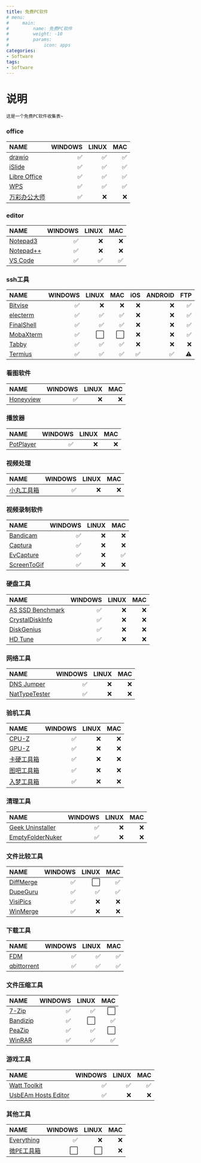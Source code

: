 ```yaml
---
title: 免费PC软件
# menu:
#     main: 
#         name: 免费PC软件
#         weight: -10
#         params:
#             icon: apps
categories:
- Software
tags: 
- Software
---
```

# 说明
`这是一个免费PC软件收集表~`

### office
NAME                                   | WINDOWS | LINUX |  MAC  |
:--------------------------------------| ------: | ----: | ----: |
[drawio][drawio]                       |    ✅   |  ✅  |   ✅  |
[iSlide][iSlide]                       |    ✅   |  ✅  |   ✅  |
[Libre Office][Libre Office]           |    ✅   |  ✅  |   ✅  |
[WPS][WPS]                             |    ✅   |  ✅  |   ✅  |
[万彩办公大师][万彩办公大师]             |    ✅   |  ❌  |   ❌  |

[drawio]: https://github.com/jgraph/drawio-desktop/releases
[iSlide]: https://www.islide.cc/download
[Libre Office]: https://zh-cn.libreoffice.org/download/libreoffice/
[WPS]: https://pc.wps.cn/
[万彩办公大师]: http://www.wofficebox.com/


### editor
NAME                                          | WINDOWS | LINUX |  MAC  |
:---------------------------------------------| ------: | ----: | ----: |
[Notepad3][Notepad3]                          |    ✅   |  ❌  |   ❌  |
[Notepad++][Notepad++]                        |    ✅   |  ❌  |   ❌  |
[VS Code][VS Code]                            |    ✅   |  ✅  |   ✅  |

[Notepad3]: https://github.com/rizonesoft/Notepad3 "https://www.rizonesoft.com/"
[Notepad++]: https://notepad-plus-plus.org/
[VS Code]: https://code.visualstudio.com/


### ssh工具
NAME                                 | WINDOWS | LINUX |  MAC  |  iOS  | ANDROID |  FTP  |
:------------------------------------| ------: | ----: | ----: | ----: | ------: | ----: |
[Bitvise][Bitvise]                   |    ✅   |  ❌  |   ❌  |   ❌  |   ❌   |   ✅  |
[electerm][electerm]                 |    ✅   |  ✅  |   ✅  |   ❌  |   ❌   |   ✅  |
[FinalShell][FinalShell]             |    ✅   |  ✅  |   ✅  |   ❌  |   ❌   |   ✅  |
[MobaXterm][MobaXterm]               |    ✅   |  ⬜  |   ⬜  |   ❌  |   ❌   |   ✅  |
[Tabby][Tabby]                       |    ✅   |  ✅  |   ✅  |   ❌  |   ❌   |   ❌  |
[Termius][Termius]                   |    ✅   |  ✅  |   ✅  |   ✅  |   ✅   |   ⚠   |

[Bitvise]: http://www.bitvise.com/ssh-client-download
[electerm]: https://github.com/electerm/electerm/releases
[FinalShell]: http://www.hostbuf.com/
[MobaXterm]: https://mobaxterm.mobatek.net/
[Tabby]: https://tabby.sh/
[Termius]: https://www.termius.com/


### 看图软件
NAME                                 | WINDOWS | LINUX |  MAC  |
:------------------------------------| ------: | ----: | ----: |
[Honeyview][Honeyview]               |    ✅   |  ❌  |   ❌  |

[Honeyview]: https://www.bandisoft.com/honeyview/



### 播放器
NAME                                 | WINDOWS | LINUX |  MAC  |
:------------------------------------| ------: | ----: | ----: |
[PotPlayer][PotPlayer]               |    ✅   |  ❌  |   ❌  |

[PotPlayer]: http://www.potplayercn.com/


### 视频处理
NAME                                 | WINDOWS | LINUX |  MAC  |
:------------------------------------| ------: | ----: | ----: |
[小丸工具箱][小丸工具箱]               |    ✅   |  ❌  |   ❌  |

[小丸工具箱]: https://maruko.appinn.me/


### 视频录制软件
NAME                                 | WINDOWS | LINUX |  MAC  |
:------------------------------------| ------: | ----: | ----: |
[Bandicam][Bandicam]                 |    ✅   |  ❌  |   ❌  |
[Captura][Captura]                   |    ✅   |  ❌  |   ❌  |
[EvCapture][EvCapture]               |    ✅   |  ❌  |   ✅  |
[ScreenToGif][ScreenToGif]           |    ✅   |  ❌  |   ❌  |

[Bandicam]: https://www.bandicam.cn/
[Captura]: https://mathewsachin.github.io/Captura/
[EvCapture]: https://www.ieway.cn/evcapture.html
[ScreenToGif]: https://www.screentogif.com/


### 硬盘工具
NAME                                     | WINDOWS | LINUX |  MAC  |
:----------------------------------------| ------: | ----: | ----: |
[AS SSD Benchmark][AS SSD Benchmark]     |    ✅   |  ❌  |   ❌  |
[CrystalDiskInfo][CrystalDiskInfo]       |    ✅   |  ❌  |   ❌  |
[DiskGenius][DiskGenius]                 |    ✅   |  ❌  |   ❌  |
[HD Tune][HD Tune]                       |    ✅   |  ❌  |   ❌  |

[AS SSD Benchmark]: https://www.alex-is.de/PHP/fusion/downloads.php?cat_id=4&download_id=9
[CrystalDiskInfo]: https://crystalmark.info/en/software/crystaldiskinfo/
[DiskGenius]: https://www.diskgenius.cn/
[HD Tune]: https://www.hdtune.com/


### 网络工具
NAME                                     | WINDOWS | LINUX |  MAC  |
:----------------------------------------| ------: | ----: | ----: |
[DNS Jumper][DNS Jumper]                 |    ✅   |  ❌  |   ❌  |
[NatTypeTester][NatTypeTester]           |    ✅   |  ❌  |   ❌  |

[DNS Jumper]: https://www.sordum.org/7952/dns-jumper-v2-2/
[NatTypeTester]: https://github.com/HMBSbige/NatTypeTester/releases


### 验机工具
NAME                                     | WINDOWS | LINUX |  MAC  |
:----------------------------------------| ------: | ----: | ----: |
[CPU-Z][CPU-Z]                           |    ✅   |  ❌  |   ❌  |
[GPU-Z][GPU-Z]                           |    ✅   |  ❌  |   ❌  |
[卡硬工具箱][卡硬工具箱]                     |    ✅   |  ❌  |   ❌  |
[图吧工具箱][图吧工具箱]                     |    ✅   |  ❌  |   ❌  |
[入梦工具箱][入梦工具箱]                     |    ✅   |  ❌  |   ❌  |

[CPU-Z]: https://www.cpuid.com/softwares/cpu-z.html
[GPU-Z]: https://www.techpowerup.com/download/techpowerup-gpu-z/
[卡硬工具箱]: http://www.kbtool.cn/
[图吧工具箱]: http://www.tbtool.cn/
[入梦工具箱]: https://github.com/weiyourumeng/RM-Toolbox


### 清理工具
NAME                                   | WINDOWS | LINUX |  MAC  |
:--------------------------------------| ------: | ----: | ----: |
[Geek Uninstaller][Geek Uninstaller]   |    ✅   |  ❌  |   ❌  |
[EmptyFolderNuker][EmptyFolderNuker]   |    ✅   |  ❌  |   ❌  |

[Geek Uninstaller]: https://geekuninstaller.com/
[EmptyFolderNuker]: https://www.fosshub.com/

### 文件比较工具
NAME                                 | WINDOWS | LINUX |  MAC  |
:------------------------------------| ------: | ----: | ----: |
[DiffMerge][DiffMerge]               |    ✅   |  ⬜  |   ✅  |
[DupeGuru][DupeGuru]                 |    ✅   |  ✅  |   ✅  |
[VisiPics][VisiPics]                 |    ✅   |  ❌  |   ❌  |
[WinMerge][WinMerge]                 |    ✅   |  ❌  |   ❌  |

[DiffMerge]: http://www.sourcegear.com/diffmerge/
[DupeGuru]: https://dupeguru.voltaicideas.net/
[VisiPics]: http://www.visipics.info/index.php
[WinMerge]: https://winmerge.org/


### 下载工具
NAME                                   | WINDOWS | LINUX |  MAC  |
:--------------------------------------| ------: | ----: | ----: |
[FDM][FDM]                             |    ✅   |  ✅  |   ✅  |
[qbittorrent][qbittorrent]             |    ✅   |  ✅  |   ✅  |

[FDM]: https://www.freedownloadmanager.org/
[qbittorrent]: https://www.qbittorrent.org/


### 文件压缩工具
NAME                                 | WINDOWS | LINUX |  MAC  |
:------------------------------------| ------: | ----: | ----: |
[7-Zip][7-Zip]                       |    ✅   |  ✅  |   ⬜  |
[Bandizip][Bandizip]                 |    ✅   |  ⬜  |   ✅  |
[PeaZip][PeaZip]                     |    ✅   |  ✅  |   ⬜  |
[WinRAR][WinRAR]                     |    ✅   |  ✅  |   ✅  |

[7-Zip]: https://www.7-zip.org/
[Bandizip]: http://www.bandisoft.com/
[PeaZip]: https://www.peazip.org/
[WinRAR]: https://www.win-rar.com/


### 游戏工具
NAME                                                 | WINDOWS | LINUX |  MAC  |
:----------------------------------------------------| ------: | ----: | ----: |
[Watt Toolkit][Watt Toolkit]                         |    ✅   |  ✅  |   ✅  |
[UsbEAm Hosts Editor][UsbEAm Hosts Editor]           |    ✅   |  ❌  |   ❌  |

[Watt Toolkit]: https://steampp.net/
[UsbEAm Hosts Editor]: https://www.dogfight360.com/blog/475/




### 其他工具
NAME                                   | WINDOWS | LINUX |  MAC  |
:--------------------------------------| ------: | ----: | ----: |
[Everything][Everything]               |    ✅   |  ❌  |   ❌  |
[微PE工具箱][微PE工具箱]               |    ⬜   |  ⬜  |   ❌  |


[Everything]: https://www.voidtools.com/zh-cn/downloads/
[微PE工具箱]: https://www.wepe.com.cn/
